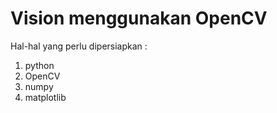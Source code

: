 # Vision menggunakan OpenCV

Hal-hal yang perlu dipersiapkan :
1. python
2. OpenCV
3. numpy
4. matplotlib
